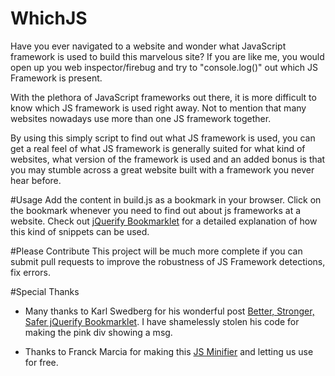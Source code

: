 WhichJS
========================

  Have you ever navigated to a website and wonder what JavaScript framework is used
to build this marvelous site? If you are like me, you would open up you web inspector/firebug
and try to "console.log()" out which JS Framework is present.

 With the plethora of JavaScript frameworks out there, 
it is more difficult to know which JS framework is used right away. Not to mention 
that many websites nowadays use more than one JS framework together.

  By using this simply script to find out what JS framework is used, you can get a real feel of what JS framework is generally suited for what kind of websites, what version
of the framework is used and an added bonus is that you may stumble across a great website built with a framework you never hear before.

#Usage
  Add the content in build.js as a bookmark in your browser. Click on the bookmark whenever you
need to find out about js frameworks at a website. Check out [jQuerify Bookmarklet](http://www.learningjquery.com/2006/12/jquerify-bookmarklet) for a detailed explanation of how
this kind of snippets can be used.

#Please Contribute
  This project will be much more complete if you can submit pull requests to improve the robustness
of JS Framework detections, fix errors.

#Special Thanks
  * Many thanks to Karl Swedberg for his wonderful post [Better, Stronger, Safer jQuerify Bookmarklet](http://www.learningjquery.com/2009/04/better-stronger-safer-jquerify-bookmarklet). I have shamelessly stolen his code for making the pink div showing a msg.

  * Thanks to Franck Marcia for making this [JS Minifier](http://fmarcia.info/jsmin/test.html) and letting us use for free.